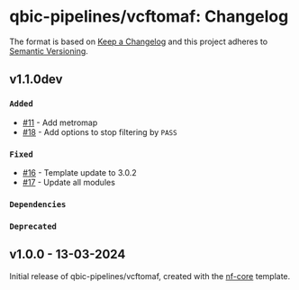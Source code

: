 # qbic-pipelines/vcftomaf: Changelog

The format is based on [Keep a Changelog](https://keepachangelog.com/en/1.0.0/)
and this project adheres to [Semantic Versioning](https://semver.org/spec/v2.0.0.html).

## v1.1.0dev

### `Added`

- [#11](https://github.com/qbic-pipelines/vcftomaf/pull/11) - Add metromap
- [#18](https://github.com/qbic-pipelines/vcftomaf/pull/18) - Add options to stop filtering by `PASS`

### `Fixed`

- [#16](https://github.com/qbic-pipelines/vcftomaf/pull/16) - Template update to 3.0.2
- [#17](https://github.com/qbic-pipelines/vcftomaf/pull/17) - Update all modules

### `Dependencies`

### `Deprecated`

## v1.0.0 - 13-03-2024

Initial release of qbic-pipelines/vcftomaf, created with the [nf-core](https://nf-co.re/) template.
